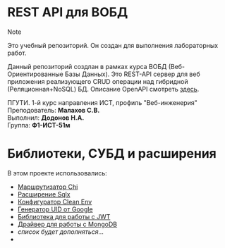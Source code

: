 # REST API для ВОБД

> [!NOTE]
> Это учебный репозиторий. Он создан для выполнения лабораторных работ.

Данный репозиторий создлан в рамках курса ВОБД (Веб-Ориентированные
Базы Данных). Это REST-API сервер для веб приложения реализующего
CRUD операции над гибридной (Реляционная+NoSQL) БД. Описание
OpenAPI смотреть [здесь](docs/REST-API-PSUTI-OpenApi.json).

ПГУТИ. 1-й курс направления ИСТ, профиль "Веб-инженерия"<br>
Преподователь: **Малахов С.В.**<br>
Выполнил: **Додонов Н.А.**<br>
Группа: **Ф1-ИСТ-51м**

# Библиотеки, СУБД и расширения
В этом проекте использовались:
* [Маршрутизатор Chi](https://github.com/go-chi/chi)
* [Расширение Sqlx](github.com/jmoiron/sqlx)
* [Конфигуратор Clean Env](github.com/ilyakaznacheev/cleanenv)
* [Генератор UID от Google](github.com/google/uuid)
* [Библиотека для работы с JWT](https://github.com/golang-jwt/jwt)
* [Драйвер для работы с MongoDB](https://github.com/mongodb/mongo-go-driver)
* _список будет дополняться..._
* 